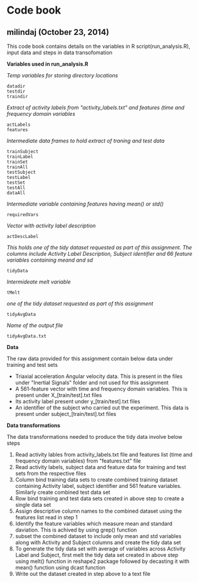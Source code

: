 
Code book
====================

milindaj (October 23, 2014)
---------------------


This code book contains details on the variables in R script(run_analysis.R), input data and steps in data transofomation

**Variables used in run_analysis.R**

*Temp variables for storing directory locations*
```
datadir
testdir
traindir
```


*Extract of activity labels from "activity_labels.txt" and features (time and frequency domain variables*
```
actLabels
features
```

*Intermediate data frames to hold extract of traning and test data*
```
trainSubject
trainLabel
trainSet
trainAll
testSubject
testLabel
testSet
testAll
dataAll
```

*Intermediate variable containing features having mean() or std()*
```
requiredVars
```

*Vector with activity label description*
```
actDescLabel
```

*This holds one of the tidy dataset requested as part of this assignment. The columns include Activity Label Description, Subject identifier and 66 feature variables containing meand and sd*
```
tidyData
```

*Intermideate melt variable*
```
tMelt
```

*one of the tidy dataset requested as part of this assignment*
```
tidyAvgData
```

*Name of the output file*
```
tidyAvgData.txt
```

**Data**

The raw data provided for this assignment contain below data under training and test sets

- Triaxial acceleration Angular velocity data. This is present in the files under "Inertial Signals" folder and not used for this assignment
- A 561-feature vector with time and frequency domain variables. This is present under X_[train/test].txt files 
- Its activity label present under y_[train/test].txt files
- An identifier of the subject who carried out the experiment. This data is present under subject_[train/test].txt files

**Data transformations** 

The data transformations needed to produce the tidy data involve below steps
1.  Read activity lables from activity_labels.txt file and features list (time and frequency domain variables) from "features.txt" file
2.  Read activity labels, subject data and feature data for training and test sets from the respective files
3.  Column bind training data sets to create combined training dataset containing Activity label, subject identifier and 561 feature variables. Similarly create combined test data set
4.  Row bind training and test data sets created in above step to create a single data set
5.  Assign descriptive column names to the combined dataset using the features list read in step 1
6.  Identify the feature variables which measure mean and standard daviation. This is achived by using grep() function
7.  subset the combined dataset to include only mean and std variables along with Activity and Subject columns and create the tidy data set
8.  To generate the tidy data set with average of variables across Activity Label and Subject, first melt the tidy data set created in above step using melt() function in reshape2 package followed by decasting it with mean() function using dcast function
9.  Write out the dataset created in step above to a text file
